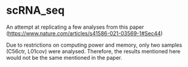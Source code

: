 # scRNA_seq
An attempt at replicating a few analyses from this paper (https://www.nature.com/articles/s41586-021-03569-1#Sec44)

Due to restrictions on computing power and memory, only two samples (C56ctr, L01cov) were analysed. Therefore, the results mentioned here would not be the same mentioned in the paper.
